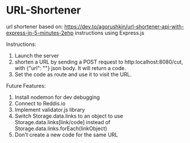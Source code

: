# URL-Shortener

url shortener based on: https://dev.to/agorushkin/url-shortener-api-with-express-in-5-minutes-2ehp instructions using Express.js

Instructions:

1. Launch the server
2. shorten a URL by sending a POST request to http:localhost:8080/cut, with {"url": "<Your URL>"} json body. It will return a code.
3. Set the code as route and use it to visit the URL.

Future Features:

1. Install nodemon for dev debugging
2. Connect to Reddis.io
3. Implement validator.js library
4. Switch Storage.data.links to an object to use Storage.data.links[link/code] instead of Storage.data.links.forEach(linkObject)
5. Don't create a new code for the same URL
